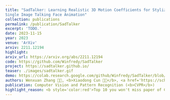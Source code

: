 ```yaml
---
title: "SadTalker: Learning Realistic 3D Motion Coefficients for Stylized Audio-Driven
Single Image Talking Face Animation"
collection: publications
permalink: /publication/SadTalker
excerpt: 'TODO.'
date: 2023-11-15
year: 2023
venue: 'ArXiv'
arxiv: 2211.12194
highlight: 
arxiv_url: https://arxiv.org/abs/2211.12194
code: https://github.com/Winfredy/SadTalker
project: https://sadtalker.github.io/
teaser: ./images/sadtalker.gif
demo: https://colab.research.google.com/github/Winfredy/SadTalker/blob/main/quick_demo.ipynb
authors: Wenxuan Zhang 🧑‍💻, <b>Xiaodong Cun 🧑‍💻</b>, <a href='https://scholar.google.com.tw/citations?user=h-3xd3EAAAAJ&hl=zh-TW'>Xuan Wang</a>, <a href='https://yzhang2016.github.io/yongnorriszhang.github.io/'>Yong Zhang</a>,  <a href="https://xishen0220.github.io/">Xi Shen</a>, Yu Guo, Ying Shan, Fei Wang
publication: Computer Vision and Pattern Recognition (<b>CVPR</b>)
highlight_reason: <b style='color:red'>Top 10 you won't miss paper of CVPR 2023 (<a href='https://medium.com/voxel51/cvpr-2023-survival-guide-504e965e1f8b'>voxel51.com</a>).</b> <br> <b style='color:red'> Top 10 Most Github Star CVPR paper (<a href='https://github.com/search?q=CVPR&type=repositories&s=stars&o=desc'>github.com</a>).</b>
---
```


<!-- This paper is about the number 3. The number 4 is left for future work. -->

<!-- [Download paper here](http://academicpages.github.io/files/paper3.pdf) -->
